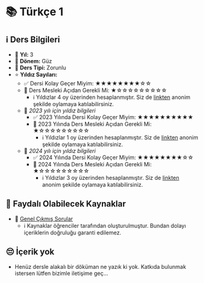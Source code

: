 # 📚 Türkçe 1

## ℹ️ Ders Bilgileri

- 📅 **Yıl:** 3
- 📆 **Dönem:** Güz
- 🏫 **Ders Tipi:** Zorunlu
- ⭐ **Yıldız Sayıları:**
  - ✅ Dersi Kolay Geçer Miyim: ★★★★★★★★☆☆
  - 🎯 Ders Mesleki Açıdan Gerekli Mi: ★☆☆☆☆☆☆☆☆☆
    - ℹ️ Yıldızlar 4 oy üzerinden hesaplanmıştır. Siz de [linkten](https://forms.gle/3njZjmhm215YCAxe6) anonim şekilde oylamaya katılabilirsiniz.
  - 📅 *2023 yılı için yıldız bilgileri*
    - ✅ 2023 Yılında Dersi Kolay Geçer Miyim: ★★★★★★★★★★
    - 🎯 2023 Yılında Ders Mesleki Açıdan Gerekli Mi: ★☆☆☆☆☆☆☆☆☆
      - ℹ️ Yıldızlar 1 oy üzerinden hesaplanmıştır. Siz de [linkten](https://forms.gle/3njZjmhm215YCAxe6) anonim şekilde oylamaya katılabilirsiniz.
  - 📅 *2024 yılı için yıldız bilgileri*
    - ✅ 2024 Yılında Dersi Kolay Geçer Miyim: ★★★★★★★★☆☆
    - 🎯 2024 Yılında Ders Mesleki Açıdan Gerekli Mi: ★☆☆☆☆☆☆☆☆☆
      - ℹ️ Yıldızlar 3 oy üzerinden hesaplanmıştır. Siz de [linkten](https://forms.gle/3njZjmhm215YCAxe6) anonim şekilde oylamaya katılabilirsiniz.

## 📖 Faydalı Olabilecek Kaynaklar

- 📄 [Genel Çıkmış Sorular](https://drive.google.com/drive/folders/1imIiwx0xxIPWREGP-YqotnFdUku8Ealf?usp=sharing)
  - ℹ️ Kaynaklar öğrenciler tarafından oluşturulmuştur. Bundan dolayı içeriklerin doğruluğu garanti edilemez.

## 😔 İçerik yok
- Henüz dersle alakalı bir döküman ne yazık ki yok. Katkıda bulunmak istersen lütfen bizimle iletişime geç...

